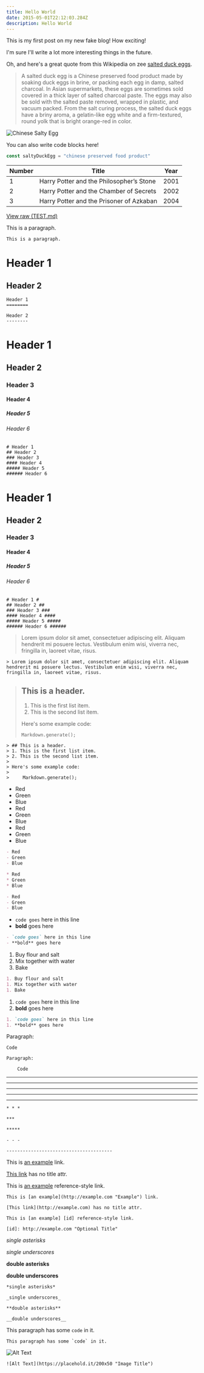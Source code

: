 ```yaml
---
title: Hello World
date: 2015-05-01T22:12:03.284Z
description: Hello World
---
```

This is my first post on my new fake blog! How exciting!

I'm sure I'll write a lot more interesting things in the future.

Oh, and here's a great quote from this Wikipedia on zee
[salted duck eggs](https://en.wikipedia.org/wiki/Salted_duck_egg).

> A salted duck egg is a Chinese preserved food product made by soaking duck
> eggs in brine, or packing each egg in damp, salted charcoal. In Asian
> supermarkets, these eggs are sometimes sold covered in a thick layer of salted
> charcoal paste. The eggs may also be sold with the salted paste removed,
> wrapped in plastic, and vacuum packed. From the salt curing process, the
> salted duck eggs have a briny aroma, a gelatin-like egg white and a
> firm-textured, round yolk that is bright orange-red in color.

![Chinese Salty Egg](theabyss30th.jpg)

You can also write code blocks here!

```js
const saltyDuckEgg = "chinese preserved food product"
```

| Number | Title                                    | Year |
| ------ | ---------------------------------------- | ---- |
| 1      | Harry Potter and the Philosopher’s Stone | 2001 |
| 2      | Harry Potter and the Chamber of Secrets  | 2002 |
| 3      | Harry Potter and the Prisoner of Azkaban | 2004 |

[View raw (TEST.md)](https://raw.github.com/adamschwartz/github-markdown-kitchen-sink/master/README.md)

This is a paragraph.

```
This is a paragraph.
```

# Header 1

## Header 2

```
Header 1
========

Header 2
--------
```

# Header 1

## Header 2

### Header 3

#### Header 4

##### Header 5

###### Header 6

```
# Header 1
## Header 2
### Header 3
#### Header 4
##### Header 5
###### Header 6
```

# Header 1

## Header 2

### Header 3

#### Header 4

##### Header 5

###### Header 6

```
# Header 1 #
## Header 2 ##
### Header 3 ###
#### Header 4 ####
##### Header 5 #####
###### Header 6 ######
```

> Lorem ipsum dolor sit amet, consectetuer adipiscing elit. Aliquam hendrerit mi posuere lectus. Vestibulum enim wisi, viverra nec, fringilla in, laoreet vitae, risus.

```
> Lorem ipsum dolor sit amet, consectetuer adipiscing elit. Aliquam hendrerit mi posuere lectus. Vestibulum enim wisi, viverra nec, fringilla in, laoreet vitae, risus.
```

> ## This is a header.
>
> 1. This is the first list item.
> 2. This is the second list item.
>
> Here's some example code:
>
> ```
> Markdown.generate();
> ```

```
> ## This is a header.
> 1. This is the first list item.
> 2. This is the second list item.
>
> Here's some example code:
>
>     Markdown.generate();
```

* Red
* Green
* Blue
* Red
* Green
* Blue
* Red
* Green
* Blue

```markdown
- Red
- Green
- Blue

* Red
* Green
* Blue

- Red
- Green
- Blue
```

* `code goes` here in this line
* **bold** goes here

```markdown
- `code goes` here in this line
- **bold** goes here
```

1. Buy flour and salt
2. Mix together with water
3. Bake

```markdown
1. Buy flour and salt
1. Mix together with water
1. Bake
```

1. `code goes` here in this line
2. **bold** goes here

```markdown
1. `code goes` here in this line
1. **bold** goes here
```

Paragraph:

```
Code
```

<!-- -->

```
Paragraph:

    Code
```

- - -

- - -

- - -

- - -

- - -

```
* * *

***

*****

- - -

---------------------------------------
```

This is [an example](http://example.com "Example") link.

[This link](http://example.com) has no title attr.

This is [an example](http://example.com "Optional Title") reference-style link.

```
This is [an example](http://example.com "Example") link.

[This link](http://example.com) has no title attr.

This is [an example] [id] reference-style link.

[id]: http://example.com "Optional Title"
```

*single asterisks*

*single underscores*

**double asterisks**

**double underscores**

```
*single asterisks*

_single underscores_

**double asterisks**

__double underscores__
```

This paragraph has some `code` in it.

```
This paragraph has some `code` in it.
```

![Alt Text](salty_egg.jpg "Image Title")

```
![Alt Text](https://placehold.it/200x50 "Image Title")
```